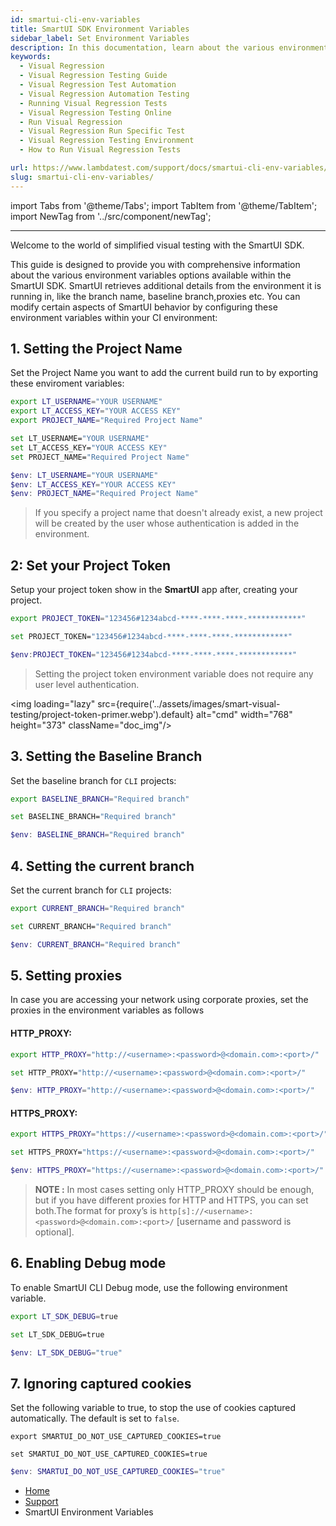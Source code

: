```yaml
---
id: smartui-cli-env-variables
title: SmartUI SDK Environment Variables
sidebar_label: Set Environment Variables
description: In this documentation, learn about the various environment variables available in SmartUI
keywords:
  - Visual Regression
  - Visual Regression Testing Guide
  - Visual Regression Test Automation
  - Visual Regression Automation Testing
  - Running Visual Regression Tests
  - Visual Regression Testing Online
  - Run Visual Regression
  - Visual Regression Run Specific Test
  - Visual Regression Testing Environment
  - How to Run Visual Regression Tests

url: https://www.lambdatest.com/support/docs/smartui-cli-env-variables/
slug: smartui-cli-env-variables/
---
```


import Tabs from '@theme/Tabs';
import TabItem from '@theme/TabItem';
import NewTag from '../src/component/newTag';

---

<script type="application/ld+json"
      dangerouslySetInnerHTML={{ __html: JSON.stringify({
       "@context": "https://schema.org",
        "@type": "BreadcrumbList",
        "itemListElement": [{
          "@type": "ListItem",
          "position": 1,
          "name": "LambdaTest",
          "item": "https://www.lambdatest.com"
        },{
          "@type": "ListItem",
          "position": 2,
          "name": "Support",
          "item": "https://www.lambdatest.com/support/docs/"
        },{
          "@type": "ListItem",
          "position": 3,
          "name": "Smart Visual Testing",
          "item": "https://www.lambdatest.com/support/docs/smartui-cli-env-variables/"
        }]
      })
    }}
></script>

Welcome to the world of simplified visual testing with the SmartUI SDK.

This guide is designed to provide you with comprehensive information about the various environment variables options available within the SmartUI SDK. SmartUI retrieves additional details from the environment it is running in, like the branch name, baseline branch,proxies etc. You can modify certain aspects of SmartUI behavior by configuring these environment variables within your CI environment:

## 1. Setting the Project Name

Set the Project Name you want to add the current build run to by exporting these enviroment variables:

<Tabs className="docs__val" groupId="language">
<TabItem value="MacOS/Linux" label="MacOS/Linux" default>

```bash
export LT_USERNAME="YOUR USERNAME"
export LT_ACCESS_KEY="YOUR ACCESS KEY"
export PROJECT_NAME="Required Project Name"
```

</TabItem>
<TabItem value="Windows" label="Windows - CMD">

```bash
set LT_USERNAME="YOUR USERNAME"
set LT_ACCESS_KEY="YOUR ACCESS KEY"
set PROJECT_NAME="Required Project Name"
```

</TabItem>
<TabItem value="PowerShell" label="PowerShell">

```powershell
$env: LT_USERNAME="YOUR USERNAME"
$env: LT_ACCESS_KEY="YOUR ACCESS KEY"
$env: PROJECT_NAME="Required Project Name"
```

</TabItem>
</Tabs>

> If you specify a project name that doesn't already exist, a new project will be created by the user whose authentication is added in the environment.


## 2: Set your Project Token

Setup your project token show in the **SmartUI** app after, creating your project.

<Tabs className="docs__val" groupId="language">
<TabItem value="MacOS/Linux" label="MacOS/Linux" default>

```bash
export PROJECT_TOKEN="123456#1234abcd-****-****-****-************"
```

</TabItem>
<TabItem value="Windows" label="Windows - CMD">

```bash
set PROJECT_TOKEN="123456#1234abcd-****-****-****-************"
```

</TabItem>
<TabItem value="PowerShell" label="PowerShell">

```powershell
$env:PROJECT_TOKEN="123456#1234abcd-****-****-****-************"
```

</TabItem>
</Tabs>

> Setting the project token environment variable does not require any user level authentication.

<img loading="lazy" src={require('../assets/images/smart-visual-testing/project-token-primer.webp').default} alt="cmd" width="768" height="373" className="doc_img"/>

## 3. Setting the Baseline Branch

Set the baseline branch for `CLI` projects:

<Tabs className="docs__val" groupId="language">
<TabItem value="MacOS/Linux" label="MacOS/Linux" default>

```bash
export BASELINE_BRANCH="Required branch"
```

</TabItem>
<TabItem value="Windows" label="Windows - CMD">

```bash
set BASELINE_BRANCH="Required branch"
```

</TabItem>
<TabItem value="PowerShell" label="PowerShell">

```powershell
$env: BASELINE_BRANCH="Required branch"
```

</TabItem>
</Tabs>

## 4. Setting the current branch

Set the current branch for `CLI` projects:

<Tabs className="docs__val" groupId="language">
<TabItem value="MacOS/Linux" label="MacOS/Linux" default>

```bash
export CURRENT_BRANCH="Required branch"
```

</TabItem>
<TabItem value="Windows" label="Windows - CMD">

```bash
set CURRENT_BRANCH="Required branch"
```

</TabItem>
<TabItem value="PowerShell" label="PowerShell">

```powershell
$env: CURRENT_BRANCH="Required branch"
```

</TabItem>
</Tabs>

## 5. Setting proxies

In case you are accessing your network using corporate proxies, set the proxies in the environment variables as follows

#### HTTP_PROXY:

<Tabs className="docs__val" groupId="language">
<TabItem value="MacOS/Linux" label="MacOS/Linux" default>

```bash
export HTTP_PROXY="http://<username>:<password>@<domain.com>:<port>/"
```

</TabItem>
<TabItem value="Windows" label="Windows - CMD">

```bash
set HTTP_PROXY="http://<username>:<password>@<domain.com>:<port>/"
```

</TabItem>
<TabItem value="PowerShell" label="PowerShell">

```powershell
$env: HTTP_PROXY="http://<username>:<password>@<domain.com>:<port>/"
```

</TabItem>
</Tabs>


#### HTTPS_PROXY:

<Tabs className="docs__val" groupId="language">
<TabItem value="MacOS/Linux" label="MacOS/Linux" default>

```bash
export HTTPS_PROXY="https://<username>:<password>@<domain.com>:<port>/"
```

</TabItem>
<TabItem value="Windows" label="Windows - CMD">

```bash
set HTTPS_PROXY="https://<username>:<password>@<domain.com>:<port>/"
```

</TabItem>
<TabItem value="PowerShell" label="PowerShell">

```powershell
$env: HTTPS_PROXY="https://<username>:<password>@<domain.com>:<port>/"
```

</TabItem>
</Tabs>

> **NOTE :** In most cases setting only HTTP_PROXY should be enough, but if you have different proxies for HTTP and HTTPS, you can set both.The format for proxy’s is `http[s]://<username>:<password>@<domain.com>:<port>/` [username and password is optional].

## 6. Enabling Debug mode

To enable SmartUI CLI Debug mode, use the following environment variable.

<Tabs className="docs__val" groupId="language">
<TabItem value="MacOS/Linux" label="MacOS/Linux" default>

```bash
export LT_SDK_DEBUG=true
```
</TabItem>
<TabItem value="Windows" label="Windows - CMD" default>

```bash
set LT_SDK_DEBUG=true
```
</TabItem>

<TabItem value="PowerShell" label="PowerShell">

```powershell
$env: LT_SDK_DEBUG="true"
```

</TabItem>

</Tabs>

## 7. Ignoring captured cookies

Set the following variable to true, to stop the use of cookies captured automatically. The default is set to `false`.

<Tabs className="docs__val" groupId="language">
<TabItem value="MacOS/Linux" label="MacOS/Linux" default>

```shell
export SMARTUI_DO_NOT_USE_CAPTURED_COOKIES=true
```
</TabItem>
<TabItem value="Windows" label="Windows - CMD" default>

```shell
set SMARTUI_DO_NOT_USE_CAPTURED_COOKIES=true
```
</TabItem>

<TabItem value="PowerShell" label="PowerShell">

```powershell
$env: SMARTUI_DO_NOT_USE_CAPTURED_COOKIES="true"
```

</TabItem>
</Tabs>

<nav aria-label="breadcrumbs">
  <ul className="breadcrumbs">
    <li className="breadcrumbs__item">
      <a className="breadcrumbs__link" target="_self" href="https://www.lambdatest.com">
        Home
      </a>
    </li>
    <li className="breadcrumbs__item">
      <a className="breadcrumbs__link" target="_self" href="https://www.lambdatest.com/support/docs/">
        Support
      </a>
    </li>
    <li className="breadcrumbs__item breadcrumbs__item--active">
      <span className="breadcrumbs__link"> SmartUI Environment Variables </span>
    </li>
  </ul>
</nav>
